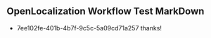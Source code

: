 ## OpenLocalization Workflow Test MarkDown
* 7ee102fe-401b-4b7f-9c5c-5a09cd71a257 thanks!

<!--HONumber=Sep16_HO1-->


